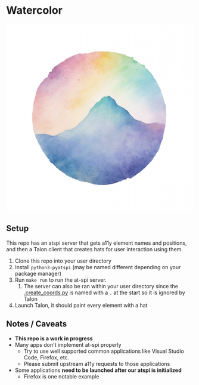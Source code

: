 # Watercolor

<p align="center">
  <img src="assets/watercolor-logo.png" alt="Watercolor Logo">
</p>


## Setup

This repo has an atspi server that gets a11y element names and positions, and then a Talon client that creates hats for user interaction using them.

1. Clone this repo into your user directory
2. Install `python3-pyatspi` (may be named different depending on your package manager)
3. Run `make run` to run the at-spi server.
   1. The server can also be ran within your user directory since the [.create_coords.py](.atspi-server/create_coords.py) is named with a `.` at the start so it is ignored by Talon
4. Launch Talon, it should paint every element with a hat

## Notes / Caveats

- **This repo is a work in progress**
- Many apps don't implement at-spi properly
  - Try to use well supported common applications like Visual Studio Code, Firefox, etc.
  - Please submit upstream a11y requests to those applications
- Some applications **need to be launched after our atspi is initialized**
  - Firefox is one notable example

